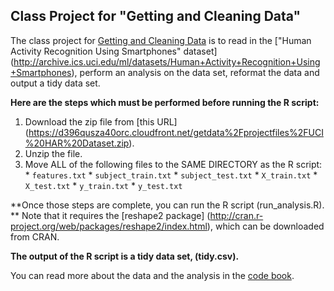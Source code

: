 ## Class Project for "Getting and Cleaning Data"

The class project for [Getting and Cleaning Data](https://www.coursera.org/course/getdata) is to read in the ["Human Activity Recognition Using Smartphones" dataset] (http://archive.ics.uci.edu/ml/datasets/Human+Activity+Recognition+Using+Smartphones), perform an analysis on the data set, reformat the data and output a tidy data set.

**Here are the steps which must be performed before running the R script:**
        
1. Download the zip file from [this URL] (https://d396qusza40orc.cloudfront.net/getdata%2Fprojectfiles%2FUCI%20HAR%20Dataset.zip).
2. Unzip the file.
3. Move ALL of the following files to the SAME DIRECTORY as the R script:
        * `features.txt`
        * `subject_train.txt`
        * `subject_test.txt`
        * `X_train.txt`
        * `X_test.txt`
        * `y_train.txt`
        * `y_test.txt`

**Once those steps are complete, you can run the R script (run_analysis.R).
** Note that it requires the [reshape2 package] (http://cran.r-project.org/web/packages/reshape2/index.html), which can be downloaded from CRAN.

**The output of the R script is a tidy data set, (tidy.csv).**
        
You can read more about the data and the analysis in the [code book](CodeBook.md).
